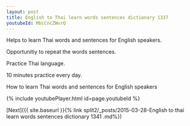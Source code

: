 ```yaml
---
layout: post
title: English to Thai learn words sentences dictionary 1337 
youtubeId: MbcCncZWvrQ
---
```

 
 
Helps to learn Thai words and sentences for English speakers.

Opportunitiy to repeat the words sentences. 

Practice Thai language. 
 
10 minutes practice every day. 
 
How to learn Thai words and sentences for English speakers 
 
{% include youtubePlayer.html id=page.youtubeId %}
 
 
[Next]({{ site.baseurl }}{% link  split2/_posts/2015-03-28-English to thai learn words sentences dictionary 1341 .md%})
 
